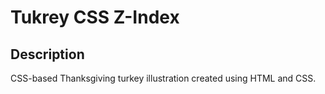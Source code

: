 # Tukrey CSS Z-Index

## Description

CSS-based Thanksgiving turkey illustration created using HTML and CSS.
